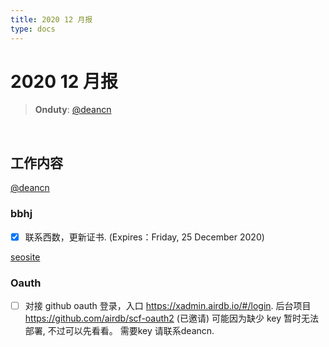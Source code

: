 ```yaml
---
title: 2020 12 月报
type: docs
---
```



#  2020 12 月报

> **Onduty**: [@deancn](https://github.com/deancn)
<br>

## 工作内容

[@deancn](https://github.com/deancn)

### bbhj

- [x] 联系西数，更新证书. (Expires：Friday, 25 December 2020)

[seosite](https://github.com/seosite)

### Oauth

- [ ] 对接 github oauth 登录，入口 https://xadmin.airdb.io/#/login.
	后台项目 https://github.com/airdb/scf-oauth2 (已邀请)
	可能因为缺少 key 暂时无法部署, 不过可以先看看。 需要key 请联系deancn.

